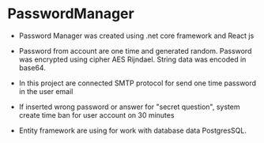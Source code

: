 # PasswordManager

- Password Manager was created using .net core framework and React js

- Password from account are one time and generated random. 
Password was encrypted using cipher AES Rijndael. 
String data was encoded in base64.

- In this project are connected SMTP protocol for send one time password in the user email

- If inserted wrong password or answer for "secret question", system create time ban for user account on 30 minutes

- Entity framework are using for work with database data PostgresSQL.
